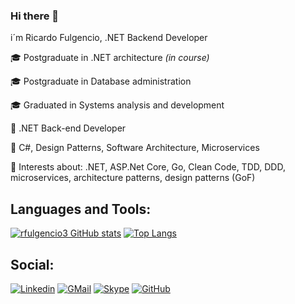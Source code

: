 ### Hi there 👋
i´m Ricardo Fulgencio, .NET Backend Developer</p>

🎓 Postgraduate in .NET architecture <i>(in course)</i></p>
🎓 Postgraduate in Database administration</p>
🎓 Graduated in Systems analysis and development</p>
🏢 .NET Back-end Developer</p>
📘 C#, Design Patterns, Software Architecture, Microservices</p>
🤔 Interests about: .NET, ASP.Net Core, Go, Clean Code, TDD, DDD, microservices, architecture patterns, design patterns (GoF)</p>

## Languages and Tools:
[![rfulgencio3 GitHub stats](https://github-readme-stats.vercel.app/api?username=rfulgencio3)](https://github.com/rfulgencio3/github-readme-stats)
[![Top Langs](https://github-readme-stats.vercel.app/api/top-langs/?username=rfulgencio3&layout=compact)](https://github.com/rfulgencio3/github-readme-stats)

## Social:
[![Linkedin](https://img.shields.io/badge/-ricardofulgencio-blue?style=flat-square&logo=Linkedin&logoColor=white)](https://www.linkedin.com/in/ricardofulgencio/)
[![GMail](https://img.shields.io/badge/-rfulgencio3-red?style=flat-square&logo=Gmail&logoColor=white)](mailto:rfulgencio3@gmail.com)
[![Skype](https://img.shields.io/badge/-ricardo.fulgencio-blue?style=flat-square&logo=Skype&logoColor=white)](http://web.skype.com)
[![GitHub](https://img.shields.io/badge/-rfulgencio3-gray?style=flat-square&logo=Github&logoColor=white)](https://github.com/rfulgencio3)
